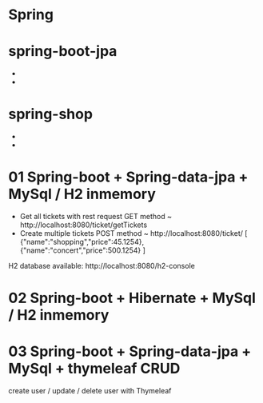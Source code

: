 # Spring

# spring-boot-jpa
- 
- 

# spring-shop
-
-

# 01 Spring-boot + Spring-data-jpa + MySql / H2 inmemory
- Get all tickets with rest request
GET method ~ http://localhost:8080/ticket/getTickets
- Create multiple tickets
POST method ~ http://localhost:8080/ticket/
[
    {"name":"shopping","price":45.1254},
    {"name":"concert","price":500.1254}
]

H2 database available: http://localhost:8080/h2-console

# 02 Spring-boot + Hibernate + MySql / H2 inmemory



# 03 Spring-boot + Spring-data-jpa + MySql + thymeleaf CRUD

create user / update / delete user with Thymeleaf